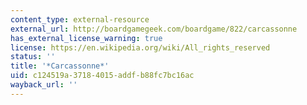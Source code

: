 ```yaml
---
content_type: external-resource
external_url: http://boardgamegeek.com/boardgame/822/carcassonne
has_external_license_warning: true
license: https://en.wikipedia.org/wiki/All_rights_reserved
status: ''
title: '*Carcassonne*'
uid: c124519a-3718-4015-addf-b88fc7bc16ac
wayback_url: ''
---
```

